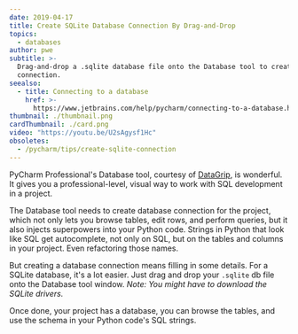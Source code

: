 ```yaml
---
date: 2019-04-17
title: Create SQLite Database Connection By Drag-and-Drop
topics:
  - databases
author: pwe
subtitle: >-
  Drag-and-drop a .sqlite database file onto the Database tool to create a
  connection.
seealso:
  - title: Connecting to a database
    href: >-
      https://www.jetbrains.com/help/pycharm/connecting-to-a-database.html#connect-to-sqlite
thumbnail: ./thumbnail.png
cardThumbnail: ./card.png
video: "https://youtu.be/U2sAgysf1Hc"
obsoletes:
  - /pycharm/tips/create-sqlite-connection
---
```


PyCharm Professional's Database tool, courtesy of [DataGrip](https://www.jetbrains.com/datagrip/), is wonderful. It gives you a professional-level, visual way to work with SQL development in a project.

The Database tool needs to create database connection for the project, which not only lets you browse tables, edit rows, and perform queries, but it also injects superpowers into your Python code. Strings in Python that look like SQL get autocomplete, not only on SQL, but on the tables and columns in your project. Even refactoring those names.

But creating a database connection means filling in some details. For a SQLite database, it's a lot easier. Just drag and drop your `.sqlite` db file onto the Database tool window. _Note: You might have to download the SQLite drivers._

Once done, your project has a database, you can browse the tables, and use the schema in your Python code's SQL strings.
